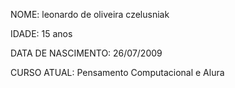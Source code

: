 NOME: leonardo de oliveira czelusniak

IDADE: 15 anos

DATA DE NASCIMENTO: 26/07/2009

CURSO ATUAL: Pensamento Computacional e Alura
